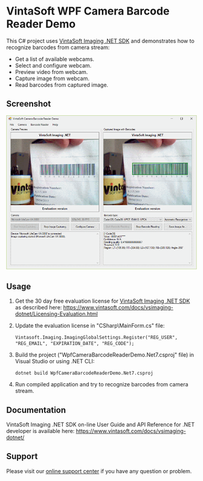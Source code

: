 # VintaSoft WPF Camera Barcode Reader Demo

This C# project uses <a href="https://www.vintasoft.com/vsimaging-dotnet-index.html">VintaSoft Imaging .NET SDK</a> and demonstrates how to recognize barcodes from camera stream:
* Get a list of available webcams.
* Select and configure webcam.
* Preview video from webcam.
* Capture image from webcam.
* Read barcodes from captured image.


## Screenshot
<img src="vintasoft-wpf-camera-barcode-reader-demo.png" alt="VintaSoft WPF Camera Barcode Reader Demo">


## Usage
1. Get the 30 day free evaluation license for <a href="https://www.vintasoft.com/vsimaging-dotnet-index.html" target="_blank">VintaSoft Imaging .NET SDK</a> as described here: <a href="https://www.vintasoft.com/docs/vsimaging-dotnet/Licensing-Evaluation.html" target="_blank">https://www.vintasoft.com/docs/vsimaging-dotnet/Licensing-Evaluation.html</a>

2. Update the evaluation license in "CSharp\MainForm.cs" file:
   ```
   Vintasoft.Imaging.ImagingGlobalSettings.Register("REG_USER", "REG_EMAIL", "EXPIRATION_DATE", "REG_CODE");
   ```

3. Build the project ("WpfCameraBarcodeReaderDemo.Net7.csproj" file) in Visual Studio or using .NET CLI:
   ```
   dotnet build WpfCameraBarcodeReaderDemo.Net7.csproj
   ```

4. Run compiled application and try to recognize barcodes from camera stream.


## Documentation
VintaSoft Imaging .NET SDK on-line User Guide and API Reference for .NET developer is available here: https://www.vintasoft.com/docs/vsimaging-dotnet/


## Support
Please visit our <a href="https://myaccount.vintasoft.com/">online support center</a> if you have any question or problem.

